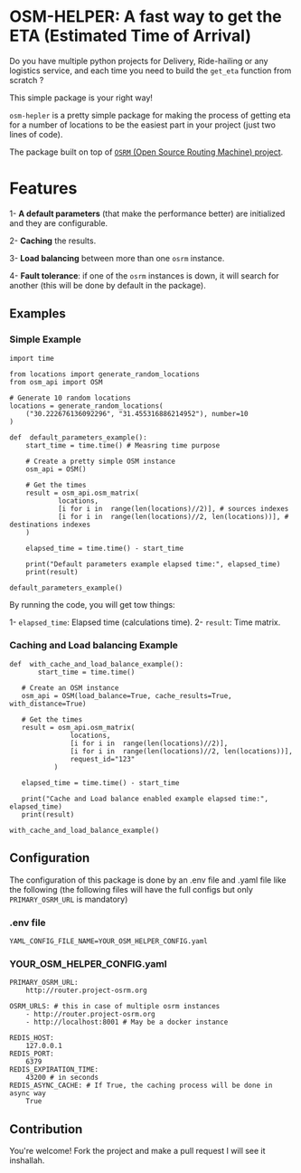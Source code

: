 # OSM-HELPER: A fast way to get the ETA (Estimated Time of Arrival)
Do you have multiple python projects for Delivery, Ride-hailing or any logistics service, and each time you need to build the `get_eta` function from scratch ?

This simple package is your right way!

`osm-hepler` is a pretty simple package for making the process of getting eta for a number of locations to be the easiest part in your project (just two lines of code).

The package built on top of  [`OSRM` (Open Source Routing Machine) project](https://project-osrm.org/).

# Features

1- **A default parameters** (that make the performance better) are initialized and they are configurable.

2- **Caching** the results.

3- **Load balancing** between more than one `osrm` instance.

4- **Fault tolerance**: if one of the `osrm` instances is down, it will search for another (this will be done by default in the package). 

## Examples
### Simple Example
```
import time

from locations import generate_random_locations
from osm_api import OSM

# Generate 10 random locations
locations = generate_random_locations(
	("30.222676136092296", "31.455316886214952"), number=10
)

def  default_parameters_example():
	start_time = time.time() # Measring time purpose
	
	# Create a pretty simple OSM instance
	osm_api = OSM()

	# Get the times
	result = osm_api.osm_matrix(
			locations,
			[i for i in  range(len(locations)//2)], # sources indexes
			[i for i in  range(len(locations)//2, len(locations))], # destinations indexes
	)

	elapsed_time = time.time() - start_time
	
	print("Default parameters example elapsed time:", elapsed_time)
	print(result)

default_parameters_example()
```
By running the code, you will get tow things:

1- `elapsed_time`: Elapsed time (calculations time).
2- `result`: Time matrix.

 ### Caching and Load balancing Example
 ```
 def  with_cache_and_load_balance_example():
		start_time = time.time()
	
	# Create an OSM instance
	osm_api = OSM(load_balance=True, cache_results=True, with_distance=True)

	# Get the times
	result = osm_api.osm_matrix(
				locations,
				[i for i in  range(len(locations)//2)],
				[i for i in  range(len(locations)//2, len(locations))],
				request_id="123"
			)

	elapsed_time = time.time() - start_time
	
	print("Cache and Load balance enabled example elapsed time:", elapsed_time)
	print(result)
	
with_cache_and_load_balance_example()
```
 
## Configuration

The configuration of this package is done by an .env file and .yaml file like the following (the following files will have the full configs but only `PRIMARY_OSRM_URL` is mandatory)

### .env file
```
YAML_CONFIG_FILE_NAME=YOUR_OSM_HELPER_CONFIG.yaml
```
### YOUR_OSM_HELPER_CONFIG.yaml
```
PRIMARY_OSRM_URL:
	http://router.project-osrm.org

OSRM_URLS: # this in case of multiple osrm instances
	- http://router.project-osrm.org
	- http://localhost:8001 # May be a docker instance

REDIS_HOST:
	127.0.0.1
REDIS_PORT:
	6379
REDIS_EXPIRATION_TIME:
	43200 # in seconds
REDIS_ASYNC_CACHE: # If True, the caching process will be done in async way
	True
```

## Contribution

You're welcome!
Fork the project and make a pull request I will see it inshallah.
